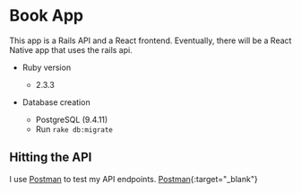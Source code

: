 # Book App

This app is a Rails API and a React frontend. Eventually, there will be a React Native app that uses the rails api.

* Ruby version
	* 2.3.3

* Database creation
	* PostgreSQL (9.4.11)
	* Run `rake db:migrate`

## Hitting the API

I use <a href="https://www.getpostman.com/" target="_blank">Postman</a> to test my API endpoints.
[Postman](https://www.getpostman.com/){:target="_blank"}
